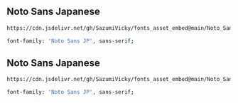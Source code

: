 ## Noto Sans Japanese

```sh
https://cdn.jsdelivr.net/gh/SazumiVicky/fonts_asset_embed@main/Noto_Sans_Japanese.css

font-family: 'Noto Sans JP', sans-serif;
```
## Noto Sans Japanese

```sh
https://cdn.jsdelivr.net/gh/SazumiVicky/fonts_asset_embed@main/Noto_Sans_Japanese.css

font-family: 'Noto Sans JP', sans-serif;
